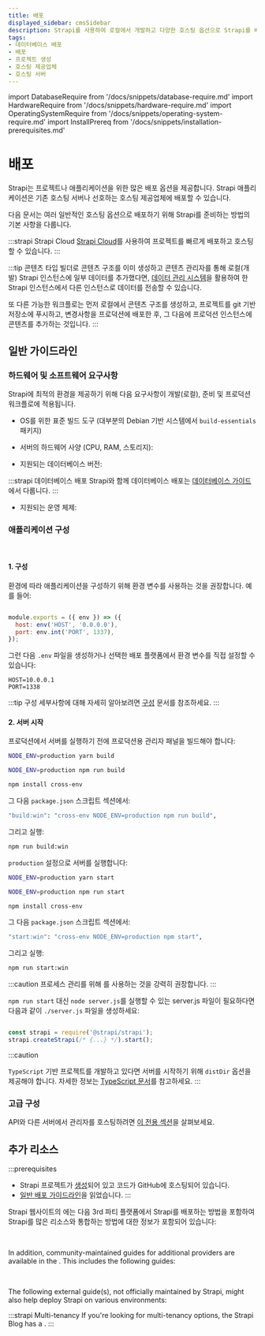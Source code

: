 ```yaml
---
title: 배포
displayed_sidebar: cmsSidebar
description: Strapi를 사용하여 로컬에서 개발하고 다양한 호스팅 옵션으로 Strapi를 배포하는 방법을 알아보세요.
tags:
- 데이터베이스 배포
- 배포
- 프로젝트 생성
- 호스팅 제공업체
- 호스팅 서버
---
```


import DatabaseRequire from '/docs/snippets/database-require.md'
import HardwareRequire from '/docs/snippets/hardware-require.md'
import OperatingSystemRequire from '/docs/snippets/operating-system-require.md'
import InstallPrereq from '/docs/snippets/installation-prerequisites.md'

# 배포

Strapi는 프로젝트나 애플리케이션을 위한 많은 배포 옵션을 제공합니다. Strapi 애플리케이션은 기존 호스팅 서버나 선호하는 호스팅 제공업체에 배포할 수 있습니다.

다음 문서는 여러 일반적인 호스팅 옵션으로 배포하기 위해 Strapi를 준비하는 방법의 기본 사항을 다룹니다.

:::strapi Strapi Cloud
[Strapi Cloud](/cloud/intro)를 사용하여 프로젝트를 빠르게 배포하고 호스팅할 수 있습니다.
:::

:::tip
콘텐츠 타입 빌더로 콘텐츠 구조를 이미 생성하고 콘텐츠 관리자를 통해 로컬(개발) Strapi 인스턴스에 일부 데이터를 추가했다면, [데이터 관리 시스템](/cms/features/data-management)을 활용하여 한 Strapi 인스턴스에서 다른 인스턴스로 데이터를 전송할 수 있습니다.

또 다른 가능한 워크플로는 먼저 로컬에서 콘텐츠 구조를 생성하고, 프로젝트를 git 기반 저장소에 푸시하고, 변경사항을 프로덕션에 배포한 후, 그 다음에 프로덕션 인스턴스에 콘텐츠를 추가하는 것입니다.
:::

## 일반 가이드라인

### 하드웨어 및 소프트웨어 요구사항

Strapi에 최적의 환경을 제공하기 위해 다음 요구사항이 개발(로컬), 준비 및 프로덕션 워크플로에 적용됩니다.

<InstallPrereq />

- OS를 위한 표준 빌드 도구 (대부분의 Debian 기반 시스템에서 `build-essentials` 패키지)
- 서버의 하드웨어 사양 (CPU, RAM, 스토리지):

  <HardwareRequire components={props.components} />

- 지원되는 데이터베이스 버전:
<DatabaseRequire components={props.components} />

:::strapi 데이터베이스 배포
Strapi와 함께 데이터베이스 배포는 [데이터베이스 가이드](/cms/configurations/database#databases-installation)에서 다룹니다.
:::

- 지원되는 운영 체제:

  <OperatingSystemRequire components={props.components} />

### 애플리케이션 구성

<br/>

#### 1. 구성

환경에 따라 애플리케이션을 구성하기 위해 환경 변수를 사용하는 것을 권장합니다. 예를 들어:

```js title="/config/server.js"

module.exports = ({ env }) => ({
  host: env('HOST', '0.0.0.0'),
  port: env.int('PORT', 1337),
});
```

그런 다음 `.env` 파일을 생성하거나 선택한 배포 플랫폼에서 환경 변수를 직접 설정할 수 있습니다:

```
HOST=10.0.0.1
PORT=1338
```

:::tip
구성 세부사항에 대해 자세히 알아보려면 [구성](/cms/configurations) 문서를 참조하세요.
:::

#### 2. 서버 시작

프로덕션에서 서버를 실행하기 전에 프로덕션용 관리자 패널을 빌드해야 합니다:

<Tabs groupId="yarn-npm-windows">

<TabItem value="yarn" label="yarn">

```bash
NODE_ENV=production yarn build
```

</TabItem>

<TabItem value="npm" label="npm">

```bash
NODE_ENV=production npm run build
```

</TabItem>

<TabItem value="windows" label="windows">

```bash
npm install cross-env
```

그 다음 `package.json` 스크립트 섹션에서:

```bash
"build:win": "cross-env NODE_ENV=production npm run build",
```

그리고 실행:

```bash
npm run build:win
```

</TabItem>
</Tabs>

`production` 설정으로 서버를 실행합니다:

<Tabs groupId="yarn-npm">

<TabItem value="yarn" label="yarn">

```bash
NODE_ENV=production yarn start
```

</TabItem>

<TabItem value="npm" label="npm">

```bash
NODE_ENV=production npm run start
```

</TabItem>

<TabItem value="windows" label="windows">

```bash
npm install cross-env
```

그 다음 `package.json` 스크립트 섹션에서:

```bash
"start:win": "cross-env NODE_ENV=production npm start",
```

그리고 실행:

```bash
npm run start:win
```

</TabItem>

</Tabs>

:::caution
프로세스 관리를 위해 <ExternalLink to="https://github.com/Unitech/pm2/" text="pm2"/>를 사용하는 것을 강력히 권장합니다.
:::

`npm run start` 대신 `node server.js`를 실행할 수 있는 server.js 파일이 필요하다면 다음과 같이 `./server.js` 파일을 생성하세요:

```js title="path: ./server.js"

const strapi = require('@strapi/strapi');
strapi.createStrapi(/* {...} */).start();
```

:::caution

`TypeScript` 기반 프로젝트를 개발하고 있다면 서버를 시작하기 위해 `distDir` 옵션을 제공해야 합니다.
자세한 정보는 [TypeScript 문서](/cms/typescript/development#use-the-createstrapi-factory)를 참고하세요.
:::

### 고급 구성

API와 다른 서버에서 관리자를 호스팅하려면 [이 전용 섹션](/cms/configurations/admin-panel#deploy-on-different-servers)을 살펴보세요.

## 추가 리소스

:::prerequisites
* Strapi 프로젝트가 [생성](/cms/installation)되어 있고 코드가 GitHub에 호스팅되어 있습니다.
* [일반 배포 가이드라인](/cms/deployment#general-guidelines)을 읽었습니다.
:::

Strapi 웹사이트의 <ExternalLink to="https://strapi.io/integrations" text="통합 페이지"/>에는 다음 3rd 파티 플랫폼에서 Strapi를 배포하는 방법을 포함하여 Strapi를 많은 리소스와 통합하는 방법에 대한 정보가 포함되어 있습니다:

<CustomDocCard emoji="🔗" small title="Deploy Strapi on AWS"  link="https://strapi.io/integrations/aws" />

<CustomDocCard emoji="🔗" small title="Deploy Strapi on Azure" link="https://strapi.io/integrations/azure" />

<CustomDocCard emoji="🔗" small title="Deploy Strapi on DigitalOcean App Platform"  link="https://strapi.io/integrations/digital-ocean" />

<CustomDocCard emoji="🔗" small title="Deploy Strapi on Heroku" link="https://strapi.io/integrations/heroku" />

<br/>

In addition, community-maintained guides for additional providers are available in the <ExternalLink to="https://forum.strapi.io/c/community-guides/28" text="Strapi Forum"/>. This includes the following guides:

<CustomDocCard emoji="🔗" small title="Proxying with Caddy" link="https://forum.strapi.io/t/caddy-proxying-with-strapi/" />
<CustomDocCard emoji="🔗" small title="Proxying with HAProxy" link="https://forum.strapi.io/t/haproxy-proxying-with-strapi/" />
<CustomDocCard emoji="🔗" small title="Proxying with NGinx" link="https://forum.strapi.io/t/nginx-proxing-with-strapi/" />
<CustomDocCard emoji="🔗" small title="Using the PM2 process manager" link="https://forum.strapi.io/t/how-to-use-pm2-process-manager-with-strapi/" />

<br/>

The following external guide(s), not officially maintained by Strapi, might also help deploy Strapi on various environments:

<CustomDocCard icon="arrow-square-out" small title="[Microsoft Community] Deploying on Azure" link="https://techcommunity.microsoft.com/blog/appsonazureblog/strapi-on-app-service-quick-start/4401398" />

:::strapi Multi-tenancy
If you're looking for multi-tenancy options, the Strapi Blog has a <ExternalLink text="comprehensive guide" to="https://strapi.io/blog/multi-tenancy-in-strapi-a-comprehensive-guide" />.
:::